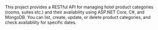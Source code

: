 This project provides a RESTful API for managing hotel product categories (rooms, suites etc.) and their availability using ASP.NET Core, C#, and MongoDB. You can list, create, update, or delete product categories, and check availability for specific dates.
